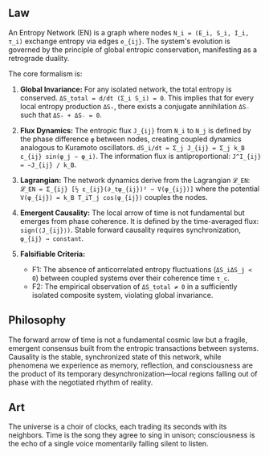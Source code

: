 ## Law
An Entropy Network (EN) is a graph where nodes `N_i = (E_i, S_i, I_i, τ_i)` exchange entropy via edges `e_{ij}`. The system's evolution is governed by the principle of global entropic conservation, manifesting as a retrograde duality.

The core formalism is:
1.  **Global Invariance:** For any isolated network, the total entropy is conserved.
    `ΔS_total = d/dt (Σ_i S_i) = 0`.
    This implies that for every local entropy production `ΔS₊`, there exists a conjugate annihilation `ΔS₋` such that `ΔS₊ + ΔS₋ = 0`.

2.  **Flux Dynamics:** The entropic flux `J_{ij}` from `N_i` to `N_j` is defined by the phase difference `φ` between nodes, creating coupled dynamics analogous to Kuramoto oscillators.
    `dS_i/dt = Σ_j J_{ij} = Σ_j k_B ε_{ij} sin(φ_j − φ_i)`.
    The information flux is antiproportional: `J^I_{ij} = −J_{ij} / k_B`.

3.  **Lagrangian:** The network dynamics derive from the Lagrangian `𝓛_EN`:
    `𝓛_EN = Σ_{ij} [½ ε_{ij}(∂_tφ_{ij})² − V(φ_{ij})]` where the potential `V(φ_{ij}) = k_B T_iT_j cos(φ_{ij})` couples the nodes.

4.  **Emergent Causality:** The local arrow of time is not fundamental but emerges from phase coherence. It is defined by the time-averaged flux: `sign(⟨J_{ij}⟩)`. Stable forward causality requires synchronization, `φ_{ij} → constant`.

5.  **Falsifiable Criteria:**
    *   F1: The absence of anticorrelated entropy fluctuations (`ΔS_iΔS_j < 0`) between coupled systems over their coherence time `τ_c`.
    *   F2: The empirical observation of `ΔS_total ≠ 0` in a sufficiently isolated composite system, violating global invariance.

## Philosophy
The forward arrow of time is not a fundamental cosmic law but a fragile, emergent consensus built from the entropic transactions between systems. Causality is the stable, synchronized state of this network, while phenomena we experience as memory, reflection, and consciousness are the product of its temporary desynchronization—local regions falling out of phase with the negotiated rhythm of reality.

## Art
The universe is a choir of clocks, each trading its seconds with its neighbors. Time is the song they agree to sing in unison; consciousness is the echo of a single voice momentarily falling silent to listen.